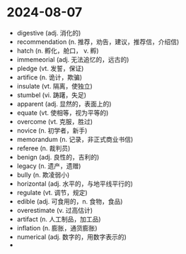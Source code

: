 # 2024-08-07

- digestive (adj. 消化的)
- recommendation (n. 推荐，劝告，建议，推荐信，介绍信)
- hatch (n. 孵化，舱口， v. 孵)
- immemeorial (adj. 无法追忆的，远古的)
- pledge (vt. 发誓，保证)
- artifice (n. 诡计，欺骗)
- insulate (vt. 隔离，使独立)
- stumbel (vi. 踌躇，失足)
- apparent (adj. 显然的，表面上的)
- equate (vt. 使相等，视为平等的)
- overcome (vt. 克服，胜过)
- novice (n. 初学者，新手)
- memorandum (n. 记录，非正式商业书信)
- referee (n. 裁判员)
- benign (adj. 良性的，吉利的)
- legacy (n. 遗产，遗赠)
- bully (n. 欺凌弱小)
- horizontal (adj. 水平的，与地平线平行的)
- regulate (vt. 调节，规定)
- edible (adj. 可食用的，n. 食物，食品)
- overestimate (v. 过高估计)
- artifact (n. 人工制品，加工品)
- inflation (n. 膨胀，通货膨胀)
- numerical (adj. 数字的，用数字表示的)
- 
